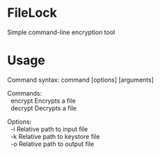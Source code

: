# FileLock
Simple command-line encryption tool

# Usage

Command syntax:
  command [options] [arguments]

Commands:  
&nbsp;&nbsp;encrypt         Encrypts a file  
&nbsp;&nbsp;decrypt         Decrypts a file  

Options:  
&nbsp;&nbsp;-i              Relative path to input file  
&nbsp;&nbsp;-k              Relative path to keystore file  
&nbsp;&nbsp;-o              Relative path to output file  
